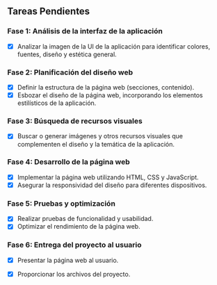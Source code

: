 ## Tareas Pendientes

### Fase 1: Análisis de la interfaz de la aplicación
- [x] Analizar la imagen de la UI de la aplicación para identificar colores, fuentes, diseño y estética general.

### Fase 2: Planificación del diseño web
- [x] Definir la estructura de la página web (secciones, contenido).
- [x] Esbozar el diseño de la página web, incorporando los elementos estilísticos de la aplicación.

### Fase 3: Búsqueda de recursos visuales
- [x] Buscar o generar imágenes y otros recursos visuales que complementen el diseño y la temática de la aplicación.

### Fase 4: Desarrollo de la página web
- [x] Implementar la página web utilizando HTML, CSS y JavaScript.
- [x] Asegurar la responsividad del diseño para diferentes dispositivos.

### Fase 5: Pruebas y optimización
- [x] Realizar pruebas de funcionalidad y usabilidad.
- [x] Optimizar el rendimiento de la página web.

### Fase 6: Entrega del proyecto al usuario
- [x] Presentar la página web al usuario.
- [x] Proporcionar los archivos del proyecto.

